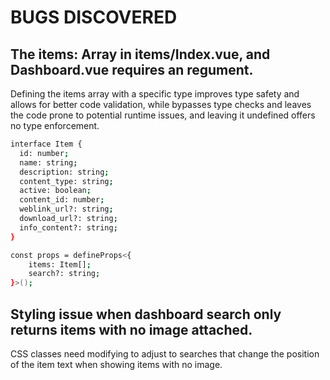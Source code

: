 # BUGS DISCOVERED


## The items: Array in items/Index.vue, and Dashboard.vue requires an regument.

Defining the items array with a specific type improves type safety and allows for better code validation,
while <any> bypasses type checks and leaves the code prone to potential runtime issues, and leaving it undefined offers no type enforcement.
```bash
interface Item {
  id: number;
  name: string;
  description: string;
  content_type: string;
  active: boolean;
  content_id: number;
  weblink_url?: string;
  download_url?: string;
  info_content?: string;
}

const props = defineProps<{
    items: Item[];    
    search?: string;
}>();
```


## Styling issue when dashboard search only returns items with no image attached.

CSS classes need modifying to adjust to searches that change the position of the item text when showing items with no image.

